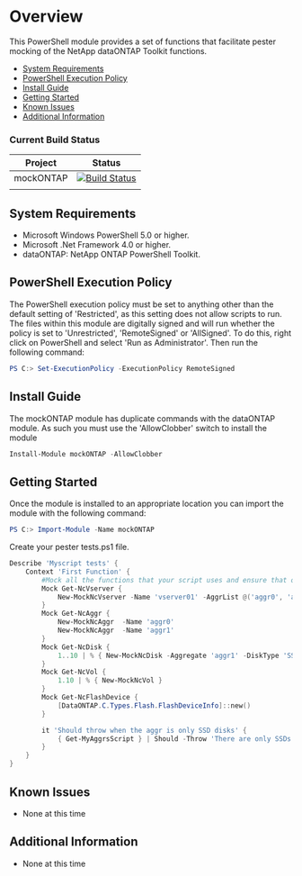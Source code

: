# Overview

This PowerShell module provides a set of functions that facilitate pester mocking of the NetApp dataONTAP Toolkit functions. 

- [System Requirements](#system-requirements)
- [PowerShell Execution Policy](#powershell-execution-policy)
- [Install Guide](#install-guide)
- [Getting Started](#getting-started)
- [Known Issues](#known-issues)
- [Additional Information](#additional-information)

### Current Build Status

| Project | Status |
|---------|--------|
| mockONTAP | [![Build Status](https://dev.azure.com/netapp/dscONTAP/_apis/build/status/mockONTAP-CI?branchName=master)](https://dev.azure.com/netapp/dscONTAP/_build/latest?definitionId=42?branchName=master) |
| | |

## System Requirements

- Microsoft Windows PowerShell 5.0 or higher.
- Microsoft .Net Framework 4.0 or higher.
- dataONTAP: NetApp ONTAP PowerShell Toolkit.

## PowerShell Execution Policy

The PowerShell execution policy must be set to anything other than the default setting of 'Restricted', as this setting does not allow scripts to run. The files within this module are digitally signed and will run whether the policy is set to 'Unrestricted', 'RemoteSigned' or 'AllSigned'. To do this, right click on PowerShell and select 'Run as Administrator'. Then run the following command:

```powershell
PS C:> Set-ExecutionPolicy -ExecutionPolicy RemoteSigned
```

## Install Guide

The mockONTAP module has duplicate commands with the dataONTAP module. As such you must use the 'AllowClobber' switch to install the module

```powershell
Install-Module mockONTAP -AllowClobber
```

## Getting Started

Once the module is installed to an appropriate location you can import the module with the following command:

```powershell
PS C:> Import-Module -Name mockONTAP
```

Create your pester tests.ps1 file.
```powershell
Describe 'Myscript tests' {
    Context 'First Function' {
        #Mock all the functions that your script uses and ensure that only the conditions that you want to see for the test are sent through the function.
        Mock Get-NcVserver {
            New-MockNcVserver -Name 'vserver01' -AggrList @('aggr0', 'aggr1') -Controller $script:Controller
        }
        Mock Get-NcAggr {
            New-MockNcAggr  -Name 'aggr0'
            New-MockNcAggr  -Name 'aggr1'
        }
        Mock Get-NcDisk {
            1..10 | % { New-MockNcDisk -Aggregate 'aggr1' -DiskType 'SSD' }
        }
        Mock Get-NcVol {
            1.10 | % { New-MockNcVol }     
        }
        Mock Get-NcFlashDevice {
            [DataONTAP.C.Types.Flash.FlashDeviceInfo]::new()
        }

        it 'Should throw when the aggr is only SSD disks' {
            { Get-MyAggrsScript } | Should -Throw 'There are only SSDs in this aggr'
        }
    }
}

```

## Known Issues

- None at this time

## Additional Information

- None at this time